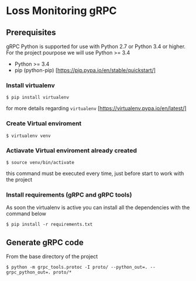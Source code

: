 # Loss Monitoring gRPC #



## Prerequisites

gRPC Python is supported for use with Python 2.7 or Python 3.4 or higher.
For the project pourpose we will use Python >= 3.4

* Python >= 3.4
* pip (python-pip) [https://pip.pypa.io/en/stable/quickstart/]

### Install virtualenv

    $ pip install virtualenv
for more details regarding `virtualenv` [https://virtualenv.pypa.io/en/latest/]
### Create Virtual enviroment

    $ virtualenv venv

### Actiavate Virtual enviroment already created

    $ source venv/bin/activate
this command must be executed every time, just before start to work with the project

### Install requirements (gRPC and gRPC tools)
As soon the virtualenv is active you can install all the dependencies with the command below

    $ pip install -r requirements.txt

## Generate gRPC code

From the base directory of the project

    $ python -m grpc_tools.protoc -I proto/ --python_out=. --grpc_python_out=. proto/*
